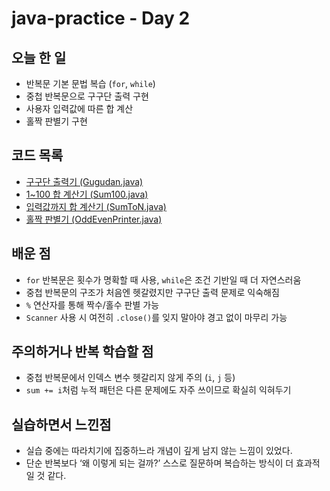 # java-practice - Day 2

## 오늘 한 일
- 반복문 기본 문법 복습 (`for`, `while`)
- 중첩 반복문으로 구구단 출력 구현
- 사용자 입력값에 따른 합 계산
- 홀짝 판별기 구현

## 코드 목록
- [구구단 출력기 (Gugudan.java)](./Gugudan.java)
- [1~100 합 계산기 (Sum100.java)](./Sum100.java)
- [입력값까지 합 계산기 (SumToN.java)](./SumToN.java)
- [홀짝 판별기 (OddEvenPrinter.java)](./OddEvenPrinter.java)

## 배운 점
- `for` 반복문은 횟수가 명확할 때 사용, `while`은 조건 기반일 때 더 자연스러움
- 중첩 반복문의 구조가 처음엔 헷갈렸지만 구구단 출력 문제로 익숙해짐
- `%` 연산자를 통해 짝수/홀수 판별 가능
- `Scanner` 사용 시 여전히 `.close()`를 잊지 말아야 경고 없이 마무리 가능

## 주의하거나 반복 학습할 점
- 중첩 반복문에서 인덱스 변수 헷갈리지 않게 주의 (`i`, `j` 등)
- `sum += i`처럼 누적 패턴은 다른 문제에도 자주 쓰이므로 확실히 익혀두기

## 실습하면서 느낀점
- 실습 중에는 따라치기에 집중하느라 개념이 깊게 남지 않는 느낌이 있었다.
- 단순 반복보다 ‘왜 이렇게 되는 걸까?’ 스스로 질문하며 복습하는 방식이 더 효과적일 것 같다.
